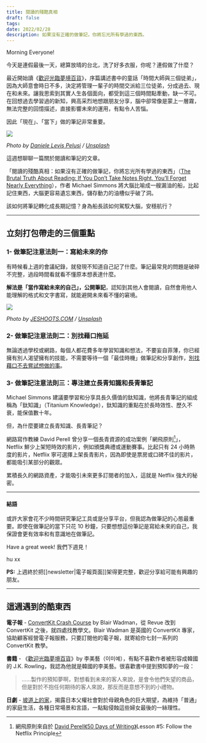 ```yaml
---
title: 閱讀的殘酷真相
draft: false
tags: 
date: 2022/02/28
description: 如果沒有正確的做筆記，你將忘光所有學過的東西。
---
```

Morning Everyone!

今天是連假最後一天，總算放晴的台北，洗了好多衣服，你呢？連假做了什麼？

最近開始讀《[歡迎光臨夢境百貨](https://r10.to/hafdxw)》，序篇講述書中的童話「時間大師與三個徒弟」，因為大師意會時日不多，決定將管理一輩子的時間交派給三位徒弟，分成過去、現在和未來。讓我思索到其實人生各個面向，都受到這三個時間點牽動，缺一不可。在回想過去學習過的新知，興高采烈地想跟朋友分享，腦中卻常像是蒙上一層霧，無法完整的回憶描述，直接影響未來的運用，有點令人苦惱。

因此「現在」、「當下」做的筆記非常重要。

![](https://images.unsplash.com/photo-1546525506-495a7647977b?crop=entropy&cs=tinysrgb&fit=max&fm=jpg&ixid=MnwxMTc3M3wwfDF8c2VhcmNofDM1fHx0aW1lfGVufDB8fHx8MTY0NjA0NTU5Mw&ixlib=rb-1.2.1&q=80&w=2000)

*Photo by [Daniele Levis Pelusi](https://unsplash.com/@yogidan2012?utm_source=ghost&utm_medium=referral&utm_campaign=api-credit) / [Unsplash](https://unsplash.com/?utm_source=ghost&utm_medium=referral&utm_campaign=api-credit)*

這週想聊聊一篇關於閱讀和筆記的文章。

「閱讀的殘酷真相：如果沒有正確的做筆記，你將忘光所有學過的東西」（[The Brutal Truth About Reading: If You Don’t Take Notes Right, You’ll Forget Nearly Everything](https://medium.com/accelerated-intelligence/the-brutal-truth-about-reading-if-you-dont-take-notes-right-you-ll-forget-nearly-everything-8058fd9143df)），作者 Michael Simmons 將大腦比喻成一艘漏油的船，比起記住東西，大腦更容易遺忘東西，儲存動力的油槽似乎破了洞。

該如何將筆記轉化成長期記憶？身為船長該如何駕馭大腦，安穩航行？

---

## 立刻打包帶走的三個重點

### 1- 做筆記注意法則一：寫給未來的你

有時候看上週的會議紀錄，就發現不知道自己記了什麼。筆記最常見的問題是破碎不完整，過段時間看就看不懂原本想表達什麼。

**解法是「當作寫給未來的自己」，公開筆記**，認知到其他人會閱讀，自然會用他人能理解的格式和文字書寫，就能避開未來看不懂的窘境。

![](https://images.unsplash.com/photo-1511871893393-82e9c16b81e3?crop=entropy&cs=tinysrgb&fit=max&fm=jpg&ixid=MnwxMTc3M3wwfDF8c2VhcmNofDF8fGRpYXJ5fGVufDB8fHx8MTY0NjA0NTg4OA&ixlib=rb-1.2.1&q=80&w=2000)

*Photo by [JESHOOTS.COM](https://unsplash.com/@jeshoots?utm_source=ghost&utm_medium=referral&utm_campaign=api-credit) / [Unsplash](https://unsplash.com/?utm_source=ghost&utm_medium=referral&utm_campaign=api-credit)*

### 2- 做筆記注意法則二：別找藉口拖延

無論透過學校或網路，每個人都花費多年學習知識和想法，不要妄自菲薄，你已經擁有別人渴望擁有的技能，不需要等待一個「最佳時機」做筆記和分享創作，[別找藉口不去嘗試想做的事](https://www.instagram.com/reel/CaeGs4jlFND)。

### 3- 做筆記注意法則三：專注建立長青知識和長青筆記

Michael Simmons 建議要學習和分享具長久價值的鈦知識，他將長青筆記的組成稱為「鈦知識」（Titanium Knowledge），鈦知識的重點在於長時效性、歷久不衰，能保值數十年。

但，為什麼要建立長青知識、長青筆記？

網路寫作教練 David Perell 曾分享一個長青資源的成功案例「網飛原則[^1]」，Netflix 鮮少上架短時效的影片，例如頒獎典禮或運動賽事。比起只有 24 小時熱度的影片，Netflix 寧可選擇上架長青影片，因為即使是票房或口碑不佳的影片，都能吸引某部分的觀眾。

累積長久的網路資產，才能吸引未來更多訂閱者的加入，這就是 Netflix 強大的秘密。

---

#### 結語

或許大家會花不少時間研究筆記工具或是分享平台，但我認為做筆記的心態最重要。即使在做筆記的當下只花 10 秒鐘，只要想想這份筆記是寫給未來的自己，我保證會更有效率和有意識地在做筆記。

Have a great week! 我們下週見！

hu xx

**PS:** 上週終於把[[newsletter|電子報頁面]]架得更完整，歡迎分享給可能有興趣的朋友。

---

## 這週遇到的酷東西

**電子報** - [ConvertKit Crash Course](https://blairwadman.com/convertkit/crashcourse/) by Blair Wadman，從 Revue 改到 ConvertKit 之後，就四處找教學文。Blair Wadman 是英國的 ConvertKit 專家，協助顧客經營電子報服務，只要訂閱他的電子報，就寄給你七封一系列的 ConvertKit 教學。

**書籍** - 《[歡迎光臨夢境百貨](https://r10.to/hafdxw)》by 李美藝（이미예），有點不喜歡作者被形容成韓國的 J.K. Rowling，我認為他就是韓國的李美藝。很喜歡書中提到預知夢的一段：

> ......製作的預知夢啊，對想看到未來的客人來說，是會令他們失望的商品，但是對於不抱任何期待的客人來說，那反而是意想不到的小禮物。

**日劇** - [坡道上的家](https://chinghannhu.ghost.io/filmnotes-saka-no-totyuu-no-ie/)，揭露日本父權社會對於母親角色的巨大期望，為維持「普通」的家庭生活，各種日常場景和言語，一點點侵蝕這些婦女最後的一絲理性。

[^1]: 網飛原則來自於 [David Perell《50 Days of Writing》](https://ageofleverage.com/50-days-of-writing?ref=chinghannhu.ghost.io)Lesson #5: Follow the Netflix Principle